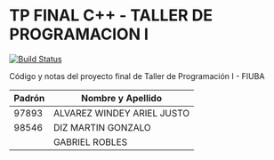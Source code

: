 


TP FINAL C++ - TALLER DE PROGRAMACION I
==========

[![Build Status](https://travis-ci.com/gabyrobles93/tp-final-taller.svg?token=Qx8C9xtSVWpLJwsqc4hb&branch=master)](https://travis-ci.com/gabyrobles93/tp-final-taller)

Código y notas del proyecto final de Taller de Programación I - FIUBA


| Padrón | Nombre y Apellido         |
|--------|---------------------------|
| 97893 | ALVAREZ WINDEY ARIEL JUSTO |
| 98546 | DIZ MARTIN GONZALO         |
|  | GABRIEL ROBLES             |
